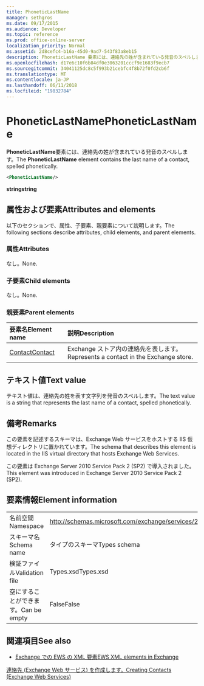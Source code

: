 ```yaml
---
title: PhoneticLastName
manager: sethgros
ms.date: 09/17/2015
ms.audience: Developer
ms.topic: reference
ms.prod: office-online-server
localization_priority: Normal
ms.assetid: 2d8cefc4-b16a-45d0-9ad7-543f83a8eb15
description: PhoneticLastName 要素には、連絡先の姓が含まれている発音のスペルします。
ms.openlocfilehash: d17e6c10f6b84df0e3063201cccf9e1683f9ecb7
ms.sourcegitcommit: 34041125dc8c5f993b21cebfc4f8b72f0fd2cb6f
ms.translationtype: MT
ms.contentlocale: ja-JP
ms.lasthandoff: 06/11/2018
ms.locfileid: "19832784"
---
```

# <a name="phoneticlastname"></a><span data-ttu-id="947e1-103">PhoneticLastName</span><span class="sxs-lookup"><span data-stu-id="947e1-103">PhoneticLastName</span></span>

<span data-ttu-id="947e1-104">**PhoneticLastName**要素には、連絡先の姓が含まれている発音のスペルします。</span><span class="sxs-lookup"><span data-stu-id="947e1-104">The **PhoneticLastName** element contains the last name of a contact, spelled phonetically.</span></span> 
  
```XML
<PhoneticLastName/>
```

 <span data-ttu-id="947e1-105">**string**</span><span class="sxs-lookup"><span data-stu-id="947e1-105">**string**</span></span>
## <a name="attributes-and-elements"></a><span data-ttu-id="947e1-106">属性および要素</span><span class="sxs-lookup"><span data-stu-id="947e1-106">Attributes and elements</span></span>

<span data-ttu-id="947e1-107">以下のセクションで、属性、子要素、親要素について説明します。</span><span class="sxs-lookup"><span data-stu-id="947e1-107">The following sections describe attributes, child elements, and parent elements.</span></span>
  
### <a name="attributes"></a><span data-ttu-id="947e1-108">属性</span><span class="sxs-lookup"><span data-stu-id="947e1-108">Attributes</span></span>

<span data-ttu-id="947e1-109">なし。</span><span class="sxs-lookup"><span data-stu-id="947e1-109">None.</span></span>
  
### <a name="child-elements"></a><span data-ttu-id="947e1-110">子要素</span><span class="sxs-lookup"><span data-stu-id="947e1-110">Child elements</span></span>

<span data-ttu-id="947e1-111">なし。</span><span class="sxs-lookup"><span data-stu-id="947e1-111">None.</span></span>
  
### <a name="parent-elements"></a><span data-ttu-id="947e1-112">親要素</span><span class="sxs-lookup"><span data-stu-id="947e1-112">Parent elements</span></span>

|<span data-ttu-id="947e1-113">**要素名**</span><span class="sxs-lookup"><span data-stu-id="947e1-113">**Element name**</span></span>|<span data-ttu-id="947e1-114">**説明**</span><span class="sxs-lookup"><span data-stu-id="947e1-114">**Description**</span></span>|
|:-----|:-----|
|[<span data-ttu-id="947e1-115">Contact</span><span class="sxs-lookup"><span data-stu-id="947e1-115">Contact</span></span>](contact.md) <br/> |<span data-ttu-id="947e1-116">Exchange ストア内の連絡先を表します。</span><span class="sxs-lookup"><span data-stu-id="947e1-116">Represents a contact in the Exchange store.</span></span>  <br/> |
   
## <a name="text-value"></a><span data-ttu-id="947e1-117">テキスト値</span><span class="sxs-lookup"><span data-stu-id="947e1-117">Text value</span></span>

<span data-ttu-id="947e1-118">テキスト値は、連絡先の姓を表す文字列を発音のスペルします。</span><span class="sxs-lookup"><span data-stu-id="947e1-118">The text value is a string that represents the last name of a contact, spelled phonetically.</span></span>
  
## <a name="remarks"></a><span data-ttu-id="947e1-119">備考</span><span class="sxs-lookup"><span data-stu-id="947e1-119">Remarks</span></span>

<span data-ttu-id="947e1-120">この要素を記述するスキーマは、Exchange Web サービスをホストする IIS 仮想ディレクトリに置かれています。</span><span class="sxs-lookup"><span data-stu-id="947e1-120">The schema that describes this element is located in the IIS virtual directory that hosts Exchange Web Services.</span></span>
  
<span data-ttu-id="947e1-121">この要素は Exchange Server 2010 Service Pack 2 (SP2) で導入されました。</span><span class="sxs-lookup"><span data-stu-id="947e1-121">This element was introduced in Exchange Server 2010 Service Pack 2 (SP2).</span></span>
  
## <a name="element-information"></a><span data-ttu-id="947e1-122">要素情報</span><span class="sxs-lookup"><span data-stu-id="947e1-122">Element information</span></span>

|||
|:-----|:-----|
|<span data-ttu-id="947e1-123">名前空間</span><span class="sxs-lookup"><span data-stu-id="947e1-123">Namespace</span></span>  <br/> |http://schemas.microsoft.com/exchange/services/2006/types  <br/> |
|<span data-ttu-id="947e1-124">スキーマ名</span><span class="sxs-lookup"><span data-stu-id="947e1-124">Schema name</span></span>  <br/> |<span data-ttu-id="947e1-125">タイプのスキーマ</span><span class="sxs-lookup"><span data-stu-id="947e1-125">Types schema</span></span>  <br/> |
|<span data-ttu-id="947e1-126">検証ファイル</span><span class="sxs-lookup"><span data-stu-id="947e1-126">Validation file</span></span>  <br/> |<span data-ttu-id="947e1-127">Types.xsd</span><span class="sxs-lookup"><span data-stu-id="947e1-127">Types.xsd</span></span>  <br/> |
|<span data-ttu-id="947e1-128">空にすることができます。</span><span class="sxs-lookup"><span data-stu-id="947e1-128">Can be empty</span></span>  <br/> |<span data-ttu-id="947e1-129">False</span><span class="sxs-lookup"><span data-stu-id="947e1-129">False</span></span>  <br/> |
   
## <a name="see-also"></a><span data-ttu-id="947e1-130">関連項目</span><span class="sxs-lookup"><span data-stu-id="947e1-130">See also</span></span>



- [<span data-ttu-id="947e1-131">Exchange での EWS の XML 要素</span><span class="sxs-lookup"><span data-stu-id="947e1-131">EWS XML elements in Exchange</span></span>](ews-xml-elements-in-exchange.md)


[<span data-ttu-id="947e1-132">連絡先 (Exchange Web サービス) を作成します。</span><span class="sxs-lookup"><span data-stu-id="947e1-132">Creating Contacts (Exchange Web Services)</span></span>](http://msdn.microsoft.com/library/4845917e-70d1-481c-bbd7-011ec6571789%28Office.15%29.aspx)

